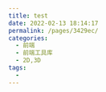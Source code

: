 ```yaml
---
title: test
date: 2022-02-13 18:14:17
permalink: /pages/3429ec/
categories:
  - 前端
  - 前端工具库
  - 2D,3D
tags:
  - 
---
```

